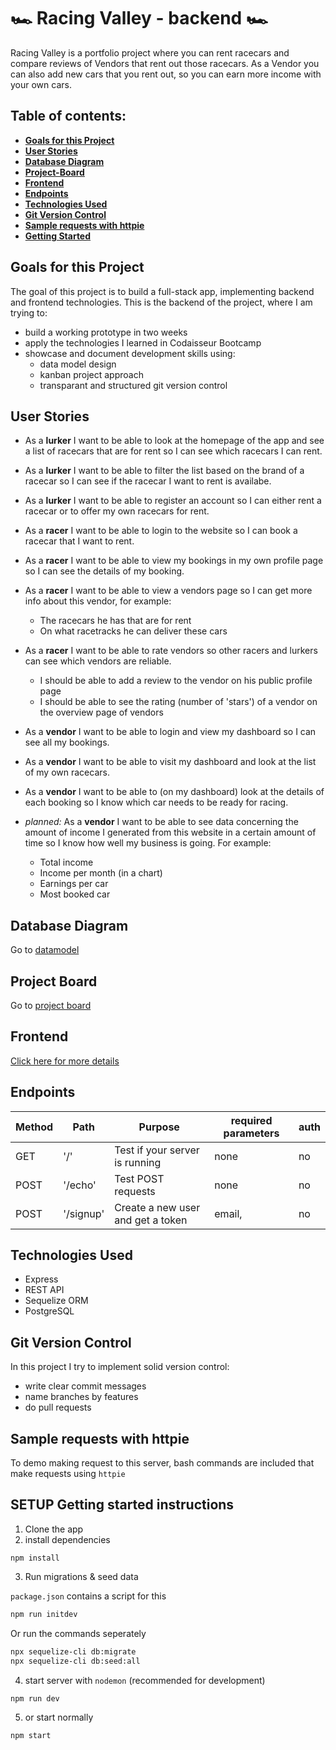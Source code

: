 # 🏎️ Racing Valley - backend 🏎️

Racing Valley is a portfolio project where you can rent racecars and compare reviews of Vendors that rent out those racecars. As a Vendor you can also add new cars that you rent out, so you can earn more income with your own cars.

## Table of contents:

- **[Goals for this Project](#goals-for-this-project)**
- **[User Stories](#user-stories)**
- **[Database Diagram](#database-diagram)**
- **[Project-Board](#project-board)**
- **[Frontend](#frontend)**
- **[Endpoints](#endpoints)**
- **[Technologies Used](#technologies-used)**
- **[Git Version Control](#git-version-control)**
- **[Sample requests with httpie](#sample-requests-with-httpie)**
- **[Getting Started](#getting-started-instructions)**

## Goals for this Project

The goal of this project is to build a full-stack app, implementing backend and frontend technologies.
This is the backend of the project, where I am trying to:

- build a working prototype in two weeks
- apply the technologies I learned in Codaisseur Bootcamp
- showcase and document development skills using:
  - data model design
  - kanban project approach
  - transparant and structured git version control

## User Stories

- As a **lurker** I want to be able to look at the homepage of the app and see a list of racecars that are for rent so I can see which racecars I can rent.
- As a **lurker** I want to be able to filter the list based on the brand of a racecar so I can see if the racecar I want to rent is availabe.
- As a **lurker** I want to be able to register an account so I can either rent a racecar or to offer my own racecars for rent.
- As a **racer** I want to be able to login to the website so I can book a racecar that I want to rent.
- As a **racer** I want to be able to view my bookings in my own profile page so I can see the details of my booking.
- As a **racer** I want to be able to view a vendors page so I can get more info about this vendor, for example:
  - The racecars he has that are for rent
  - On what racetracks he can deliver these cars
- As a **racer** I want to be able to rate vendors so other racers and lurkers can see which vendors are reliable.
  - I should be able to add a review to the vendor on his public profile page
  - I should be able to see the rating (number of 'stars') of a vendor on the overview page of vendors
- As a **vendor** I want to be able to login and view my dashboard so I can see all my bookings.
- As a **vendor** I want to be able to visit my dashboard and look at the list of my own racecars.
- As a **vendor** I want to be able to (on my dashboard) look at the details of each booking so I know which car needs to be ready for racing.
- _planned:_ As a **vendor** I want to be able to see data concerning the amount of income I generated from this website in a certain amount of time so I know how well my business is going. For example:

  - Total income
  - Income per month (in a chart)
  - Earnings per car
  - Most booked car

## Database Diagram

Go to [datamodel](<https://viewer.diagrams.net/?highlight=0000ff&edit=_blank&layers=1&nav=1&title=database_model%20(8).drawio#R7V3vd6I4F%2F5r%2FNgeAoL6cWrbnXen3enpdmdn9sucVFLlLRJPSFvdv34DBEVCbRhRLoKnZwZCxHCfJw83N7961ni%2B%2FI3hxeyWusTvmYa77FmXPVN8jJH4L0pZJSmj%2FiBJmDLPTZLQJuFP718iEw2Z%2BuK5JNzKyCn1ubfYTpzQICATvpWGGaNv29meqL%2F9qws8JUrCnxPsq6l%2Fey6fyVTH7m8ufCbedJb%2BNHLkE89xmls%2BSjjDLn3bSiJLfk0DLst4R9gcByTg4sotZs%2BE9eyrGefRo37qmdfi7ynKfT6ldOoTvPDC8wmdi%2BRJKLJcP%2BG550d2ztzoQt5I%2FJx11bPGjFKeHM2XY%2BJHYKU4JGW6fufq2hAsuq%2FGF8Znr6ubZ4MHn9%2Bsb%2Fz2dno3eDyTd3nF%2Fos0sLQNX6UWJ64AQJ6Kn%2FL46p74mHs0uNpcuSCB%2BymCV2S6uv%2BXMPpAb3EgHv4i5JjxzTUayOzXniiedYnSLPLciK4uPf5dXouOf0Tp57Y8u1xmsl2u5IlqDvlsIX1hE%2Fks7PLLn%2FPAGH56YP%2B8XDm%2Fn%2BG7xZlpSx5jNiV8h7EsSRJ3i6LS2r8ROiecrUSGtwwxDcmsWZaTaSKLDfm6TW0s2Tdd33D9G3fUi8koa7Ntyror67Ll2Nu3SB5dfitLjfyNRts3Gqb1Ib1RYhrlRuIg8%2BCbpJh5xSz8e379z9dv9t3D7%2B7Y41%2FZz%2BAWnTn9g9AwoVqOf1vc3NDQyNEQ7UUpVECpwie3oHEKGc42F%2BxBjgu6pEIox6q%2BfWRW2SDFrVpWNUKohmhwbmQ%2BdkUMM4aj81Hms31fc5STw%2Br4Vmh1U6HbBaXPXjANFdoJ12MRHXL86K81SjpbVkQS4T5x7AXCUUhINKG%2BjxehF2dPUmae797gFX3h6Y3Ss4snb0nc%2B8TXivIKet6Im4WSgZHTkpI%2Buox9bxqI44lgZPSLF4yEoiw3OOQfKeErYZwsd5JMXu2nHmSKTvqOyZDQtItIODLe59sWhmUBsz7WhxQo8ejcw%2F69cGlxMI0x24YksqvL6OIhrZtRwiKiGmFXryTxKWPjCyUYU59GyAaJXsTZ4oezL8SfeNxx5O3YogBjcY425%2BIvys74mAYhZ9iL4SACqDcSgXXB6UL%2Bjk%2Be0mIwaczo%2BJFyLlzU92DdSeyPsU4dEU1orUMhq%2FoTd1%2FKYEvFsz75sajPPNclQVIloxYN3uBdAGWh%2Fdc2z4ORr4iaeFjaeGQAsI5pf%2FXNK7KL78Tq%2FcfXh%2Bjfv25ueuumGCRUUjlM8l6ECzwRIn6TfNPJwWYfArbl%2B9XIPCaMTpsFsthXq0YgnboFcqAge%2F0FlQH3SHVREwBHG4C6FHGoGJzhCWH%2FK5ZFcDh8qImVAwVFA0edBh5GA0d1a2DaIPlFaGEp4Ejb%2FHUpIFJjzZS5hF1iTkSym%2FzXChXUB6sGFSyMpQ1KOQed6r2rekg37HE4KJuhcjtpCEPmiouoRpUm%2BJT9vH2BgiJxCDmdxlWjcXbdGofQAGDl0qw7ayICVjmE1AatIOTkuW1CVwasGpSuuB9RDY%2BPMet6qcSVQSpT6z5ETSkzhwdDS6Mb%2B3TfU8W47qY1yH6q4iKrEfaGdlTtpi6IF1lxEdVIeLu6qvYFDsxLTXVIWiSTxe5lRTJ5zN6q4iLvF4Svzb3fTVS4ophW3Iy9HxkO3NjiTCjMCXr3%2B2IFRQfNLlJbkewds4OqGMoGq1yJpldtKqdGaudyvky7VK58M7n%2BYG1%2F2MlcNTJXf48U6o8A1i7V4LuZCEPpistoFzh0s0XLIrUlgAIjc3bnzVUlc%2FV3StnN8Od2MxG0zKkenUvCCfMW0YwucUGUnPfGZu9TI4N5B4AKjtD1O6GrSOiG9QudDbB6adcefYvXJ3Rqv9GUYPZIl5vG6%2BnLnD5QUGTO6VqtFancekGS2lTOaXCj1YHfZh2oTVZBcpe2bihlCaygyByySw2%2F63Ruh87169Y5ZJd6acESujUTASsdstXubW%2BOp%2BQvlu2LAAdBdY6cPkZQFM4yFci%2BxW%2BnbhRldBX96mIfZn7lqeoQ61b70KuOa2qDHEZZXOSTWe9jN3XhvsOstq%2F4sS9wUF5sXb96Vap4zFGTxVA2OEDRgE71oj71lzByvcKfAZ6T9kRiG9ix3i%2FVQ9HJHIxRksVQlpq2C0zmQE2QKS6iOkFmgcPwjTI3E5xoRyi2BFxQhG5UygnohA70OEkDohehafCUiIClDhkay%2BHXb%2FCq1KwEIlDUrN%2BmmN1h1az24ZB9C2Dd0nUE9O1dm9%2BmxkTJHHsnPbtlX6ygyJzVLbx7MN2rfXSkpTaoANY%2BXQDgL1VkqQsDtKl3vQRCUOQP6Sx5U9V%2BQPktW4xepVu2SPJ9uBEQSse7gdm0xUmVMt2mxcnhrb9NS25RJSfPnANvBIQKYlgH41PV%2B0sVP1H6AA3cYAr1c7z65e1%2FzByvbOPIvEpRyPDqXtim2%2FFHIp0bBWTr%2Bl4oLzXVvVoKJv2Xefk33LUuMehkQ%2B7mjANC5mkPBNqwF667jcxuKNCe0IHxw62ul7wqbax9NBCyGtxPvmYiZOErCOxM6Hye7B998nGGMhDBEbhutGNVAlf7OCBkNXi845qJkAUubbhvbWLGk66ktIkNy%2FrViVvzhjiifrd2UFXiBmDsT7mhD8DUra8fPKpP3dTI0HrC%2BamP4C4DEJiFbtVYz320pWYXe%2B1tmpult7EwjXMj80mjFtWj1%2B1qoaC8m%2BYgw7DFRT7tXS1MULGI4iJ2u1rsBxyYl1y3q8WhZLL2XS3MU9rVwgQVvygsYnrjjL2fPBbyP7Yma57eqNh98YKihVYXz6hI%2Bmrf2cJqsNJZoGIZxUVUQxk%2BbqnQlYALSuS2Wwq5Ip2rP2zb4IWQ4S%2BDrIYZWjrDqXEK1y0PWpXC1T6Ns8GLg8JfGlSNELR27Y3mrRGKnFIznDuZgzxrEzmlvHJYQrdmImCpQ07BuPEWzdMsgxEYhRtohLDBTdR851Gk%2BT%2BeqWlAm1LnpDPopFoOUA5w7Rl1KDejbnTsGXWpzkMhFFl6%2FHt0fD4aOfL8hzg%2FM86RPL1cZvJerjInd4R5wiLxsJI4LRDW%2BZ49%2BRHf2k5PN7eKz1ZlWD0%2Be13dPBs8%2BPxmfeO3t9O7wWPqP2pwegSM0wNzm4nWr84%2BHuSmm66nNR%2BL0o4apphgFv6c4fCncLkmz92ApQim%2FBxx3dAdOqBHst9KHQ136MvMS3T0F5kAM1fUUYdWNHSU0gfshezzq%2F5ju8Yp7Q0dnKaAhud2umJZqjFeWizrnzw6aMTKmLoIrLkKWBoHpmLx2Fts2%2FZ3ZcCCI4Zd5Lcq7at%2FXumgyZHfQQMivwM18itayO0TugYGgIfqmMxseE7oy4xOaYD9bGiO0ZfAJa603ybPDY0NHzVy%2Fk84X8mIB37hVCTN%2BDxdOC2NyqXHmTDauwG5wuCfEu5Tg4bb8cGyOqcRd5bYVLhCoHbobc%2FV0lUP5aGLZ70Tzxoamu%2BxA659ZnRrn2lW3zW1GxTPMk587TOjAZ6M0a19tid0YDwbo1uD%2FWBiWX88yzilRdg3XIUsjWp3S3Di81H2BguOGJZaWqvTPtDxLATR99A2%2BEjb4LVJHVI7SyYeX7VQ6vTBAiN1qHPzqpK6%2BqffIdTgTcbWVAStdWrUYUJfgqRULZO7EngdXu7EKaOUZwczMryY3VKXRDn%2BAw%3D%3D>)

## Project Board

Go to [project board](https://github.com/robinrbh/racing-valley/projects/1)

## Frontend

[Click here for more details](https://github.com/robinrbh/racing-valley)

## Endpoints

| Method | Path      | Purpose                           | required parameters | auth |
| ------ | --------- | --------------------------------- | ------------------- | ---- |
| GET    | '/'       | Test if your server is running    | none                | no   |
| POST   | '/echo'   | Test POST requests                | none                | no   |
| POST   | '/signup' | Create a new user and get a token | email,              | no   |

## Technologies Used

- Express
- REST API
- Sequelize ORM
- PostgreSQL

## Git Version Control

In this project I try to implement solid version control:

- write clear commit messages
- name branches by features
- do pull requests

## Sample requests with httpie

To demo making request to this server, bash commands are included that make requests using `httpie`

## SETUP Getting started instructions

1. Clone the app
2. install dependencies

```
npm install
```

3. Run migrations & seed data

`package.json` contains a script for this

```bash
npm run initdev
```

Or run the commands seperately

```bash
npx sequelize-cli db:migrate
npx sequelize-cli db:seed:all
```

4. start server with `nodemon` (recommended for development)

```
npm run dev
```

5. or start normally

```
npm start
```
